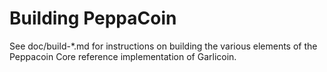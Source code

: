 Building PeppaCoin 
================

See doc/build-*.md for instructions on building the various
elements of the Peppacoin Core reference implementation of Garlicoin.
